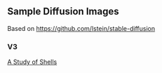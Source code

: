 ## Sample Diffusion Images

Based on https://github.com/lstein/stable-diffusion

### V3
[A Study of Shells](v3/README.md)
